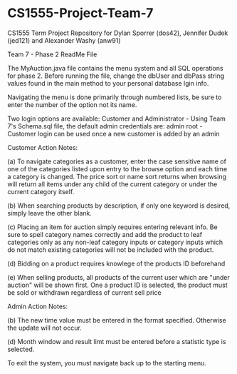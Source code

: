# CS1555-Project-Team-7
CS1555 Term Project Repository for Dylan Sporrer (dos42), Jennifer Dudek (jed121) and Alexander Washy (anw91)

Team 7 - Phase 2 ReadMe File

The MyAuction.java file contains the menu system and all SQL operations for phase 2. Before running the file, change the dbUser and dbPass string values
found in the main method to your personal database lgin info. 

Navigating the menu is done primarily through numbered lists, be sure to enter the number of the option not its name.

Two login options are available: Customer and Administrator
	- Using Team 7's Schema.sql file, the default admin credentials are:
		admin 
		root
	- Customer login can be used once a new customer is added by an admin
	
Customer Action Notes:

(a) To navigate categories as a customer, enter the case sensitive name of one of the categories listed upon entry to the browse option and each time a category
is changed. The price sort or name sort returns when browsing will return all items under any child of the current category or under the current category itself.

(b) When searching products by description, if only one keyword is desired, simply leave the other blank.

(c) Placing an item for auction simply requires entering relevant info. Be sure to spell category names correctly and add the product to leaf categories only 
as any non-leaf category inputs or category inputs which do not match existing categories will not be included with the product.

(d) Bidding on a product requires knowlege of the products ID beforehand

(e) When selling products, all products of the current user which are "under auction" will be shown first. One a product ID is selected, the product must
be sold or withdrawn regardless of current sell price

Admin Action Notes:

(b) The new time value must be entered in the format specified. Otherwise the update will not occur.

(d) Month window and result limt must be entered before a statistic type is selected.

To exit the system, you must navigate back up to the starting menu.
